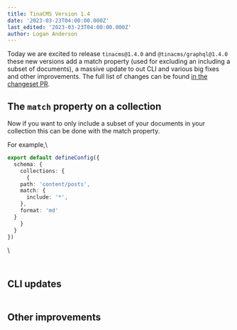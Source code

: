 ```yaml
---
title: TinaCMS Version 1.4
date: '2023-03-23T04:00:00.000Z'
last_edited: '2023-03-23T04:00:00.000Z'
author: Logan Anderson
---
```


Today we are excited to release `tinacms@1.4.0` and `@tinacms/graphql@1.4.0` these new versions add a match property (used for excluding an including a subset of documents), a massive update to out CLI and various big fixes and other improvements.  The full list of changes can be found [in the changeset PR](https://github.com/tinacms/tinacms/pull/3706 "Changset pull request").

## The `match` property on a collection

Now if you want to only include a subset of your documents in your collection this can be done with the match property.

For example,\


```typescript
export default defineConfig({
  schema: {
    collections: {
      {
    path: 'content/posts',
    match: {
      include: '*',
    },
    format: 'md'
  }
    }
  }
})
```

\
 

\
CLI updates\
\
\
Other improvements
------------------
